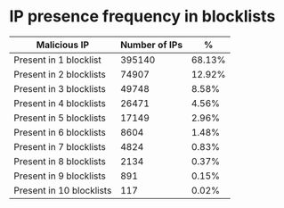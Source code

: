 # IP presence frequency in blocklists
| Malicious IP | Number of IPs | % |
|----|----|----|
| Present in 1 blocklist | 395140 | 68.13% |
| Present in 2 blocklists | 74907 | 12.92% |
| Present in 3 blocklists | 49748 | 8.58% |
| Present in 4 blocklists | 26471 | 4.56% |
| Present in 5 blocklists | 17149 | 2.96% |
| Present in 6 blocklists | 8604 | 1.48% |
| Present in 7 blocklists | 4824 | 0.83% |
| Present in 8 blocklists | 2134 | 0.37% |
| Present in 9 blocklists | 891 | 0.15% |
| Present in 10 blocklists | 117 | 0.02% |
